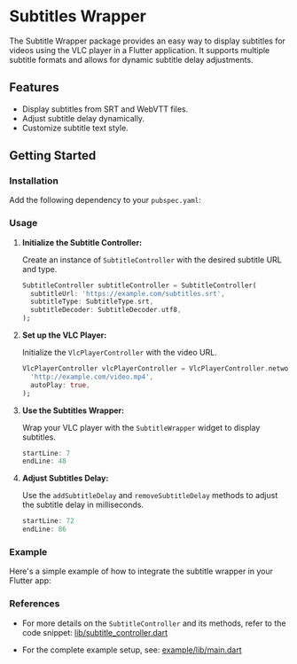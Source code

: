 # Subtitles Wrapper

The Subtitle Wrapper package provides an easy way to display subtitles for videos using the VLC player in a Flutter application. It supports multiple subtitle formats and allows for dynamic subtitle delay adjustments.

## Features

- Display subtitles from SRT and WebVTT files.
- Adjust subtitle delay dynamically.
- Customize subtitle text style.

## Getting Started

### Installation

Add the following dependency to your `pubspec.yaml`:


### Usage

1. **Initialize the Subtitle Controller:**

   Create an instance of `SubtitleController` with the desired subtitle URL and type.

   ```dart
   SubtitleController subtitleController = SubtitleController(
     subtitleUrl: 'https://example.com/subtitles.srt',
     subtitleType: SubtitleType.srt,
     subtitleDecoder: SubtitleDecoder.utf8,
   );
   ```

2. **Set up the VLC Player:**

   Initialize the `VlcPlayerController` with the video URL.

   ```dart
   VlcPlayerController vlcPlayerController = VlcPlayerController.network(
     'http://example.com/video.mp4',
     autoPlay: true,
   );
   ```

3. **Use the Subtitles Wrapper:**

   Wrap your VLC player with the `SubtitleWrapper` widget to display subtitles.

   ```dart:lib/subtitle_wrapper.dart
   startLine: 7
   endLine: 48
   ```

4. **Adjust Subtitles Delay:**

   Use the `addSubtitleDelay` and `removeSubtitleDelay` methods to adjust the subtitle delay in milliseconds.

   ```dart:lib/subtitle_controller.dart
   startLine: 72
   endLine: 86
   ```

### Example

Here's a simple example of how to integrate the subtitle wrapper in your Flutter app:



### References

- For more details on the `SubtitleController` and its methods, refer to the code snippet:
  [lib/subtitle_controller.dart](https://github.com/caua-n/subtitles_wrapper/blob/main/lib/subtitle_controller.dart)

- For the complete example setup, see:
  [example/lib/main.dart](https://github.com/caua-n/subtitles_wrapper/blob/main/example/lib/main.dart)